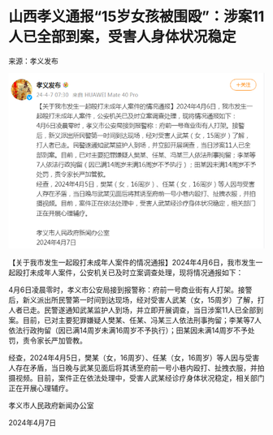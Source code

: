 # 山西孝义通报“15岁女孩被围殴”：涉案11人已全部到案，受害人身体状况稳定

来源：孝义发布

![03d899ab3077aedb702fb55e26c9f49d.jpg](https://raw.githubusercontent.com/qqhsx/qqnews_image/main/2024/04/07/山西孝义通报“15岁女孩被围殴”：涉案11人已全部到案，受害人身体状况稳定/03d899ab3077aedb702fb55e26c9f49d.jpg)

【关于我市发生一起殴打未成年人案件的情况通报】2024年4月6日，我市发生一起殴打未成年人案件，公安机关已及时立案调查处理，现将情况通报如下：

4月6日凌晨零时，孝义市公安局接到报警称：府前一号商业街有人打架。接警后，新义派出所民警第一时间到达现场，经对受害人武某（女，15周岁）了解，打人者已走。民警遂通知武某监护人到场，并立即开展调查，当日涉案11人已全部到案。目前，已对主要犯罪嫌疑人樊某、任某、冯某三人依法刑事拘留；李某等7人依法行政拘留（因已满14周岁未满16周岁不予执行）；田某因未满14周岁不予处罚，责令家长严加管教。

经查，2024年4月5日，樊某（女，16周岁）、任某（女，16周岁）等人因与受害人存在矛盾，当日晚与武某见面后将其诱至府前一号小巷内殴打、扯拽衣服，并拍摄视频。目前，案件正在依法处理中，受害人武某经诊疗身体状况稳定，相关部门正在开展心理辅疗。

孝义市人民政府新闻办公室

2024年4月7日

